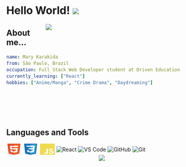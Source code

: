 # Hello World! <img src="https://user-images.githubusercontent.com/42378118/110234147-e3259600-7f4e-11eb-95be-0c4047144dea.gif" width="26">

<img align="right" width="400" src="https://i.pinimg.com/originals/ea/7b/99/ea7b99462c54cd901c511f3abef8fa4b.gif"> 

## About me...
```yaml
name: Mary Karakida 
from: São Paulo, Brazil
occupation: Full Stack Web Developer student at Driven Education
currently_learning: ["React"]
hobbies: ["Anime/Manga", "Crime Drama", "Daydreaming"]
```

<br/><br/><br/><br/>

## Languages and Tools
<div>
  <img align="center" title="HTML" alt="HTML" height="30" width="40" src="https://raw.githubusercontent.com/devicons/devicon/master/icons/html5/html5-original.svg" />
  <img align="center" title="CSS" alt="CSS" height="30" width="40" src="https://raw.githubusercontent.com/devicons/devicon/master/icons/css3/css3-original.svg" />
  <img align="center" title="Javascript" alt="Javascript" height="30" width="40" src="https://raw.githubusercontent.com/devicons/devicon/master/icons/javascript/javascript-plain.svg" />
  <img align="center" title="React" alt="React" height="30" width="40" src="https://cdn.jsdelivr.net/gh/devicons/devicon/icons/react/react-original.svg" />
  <img align="center" title="VS Code" alt="VS Code" height="30" width="40" src="https://cdn.jsdelivr.net/gh/devicons/devicon/icons/vscode/vscode-original.svg" />
  <img align="center" title="GitHub" alt="GitHub" height="32" width="40" src="https://gist.githubusercontent.com/andrezzasouza/a5a0d2445c4c5015ffbb0704f87a7c34/raw/8153b4f391c3513f6bca21727980d3a1f5a197f0/github-grey.svg" />
  <img align="center" title="Git" alt="Git" height="30" width="40" src="https://cdn.jsdelivr.net/gh/devicons/devicon/icons/git/git-original.svg" />&nbsp;
</div>

<div align="center">
  <a href="https://github.com/marykarakida">
  <img height="180em" src="https://github-readme-stats.vercel.app/api/top-langs/?username=marykarakida&layout=compact&langs_count=7&theme=tokyonight"/>
</div>

<!-- 

<img height="180em" src="https://github-readme-stats.vercel.app/api?username=marykarakida&show_icons=true&theme=tokyonight&include_all_commits=true&count_private=true"/>

-->
